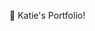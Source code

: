 
:wave: Katie's Portfolio! 
<!-- This will create a merge conflict -->
<!-- This will create a merge conflict so we can practice rebase -->


